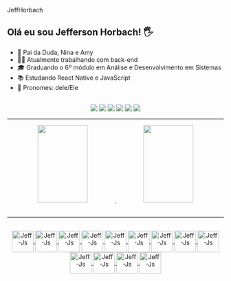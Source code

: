 JeffHorbach

## Olá eu sou Jefferson Horbach! 🖐

- 👧 Pai da Duda, Nina e Amy
- 👩‍💻 Atualmente trabalhando com back-end 
- 🎓 Graduando o 6º módulo em Análise e Desenvolvimento em Sistemas
- 📚 Estudando React Native e JavaScript
- 🙂 Pronomes: dele/Ele
<br>

<div align="center">
 <a href="https://www.linkedin.com/in/jeffersoncsantana/" target="_blank"><img src="https://img.shields.io/badge/LinkedIn-0077B5?style=for-the-badge&logo=linkedin&logoColor=white target="_blank"></a> 
    <a href="https://discord.gg/https://discord.gg/ySysHWhUUw" target="_blank"><img src="https://img.shields.io/badge/Discord-7289DA?style=for-the-badge&logo=discord&logoColor=white" target="_blank"></a> 
    <a href="https://instagram.com/jefferson_horbach_santana/" target="_blank"><img src="https://img.shields.io/badge/-Instagram-%23E4405F?style=for-the-badge&logo=instagram&logoColor=white" target="_blank"></a>
    <a href = "mailto:contatorafaballerini@gmail.com"><img src="https://img.shields.io/badge/-Gmail-%23333?style=for-the-badge&logo=gmail&logoColor=white" target="_blank"></a>
    <a href="mailto:jefferson.s.horbach@gmail.com"><img src="[https://img.shields.io/badge/-Gmail-%23333?style=for-the-badge&logo=gmail&logoColor=white](https://img.shields.io/badge/Gmail-D14836?style=for-the-badge&logo=gmail&logoColor=white)" target="_blank"></a>
    <a href ="https://api.whatsapp.com/send?phone=555547988809922"><img src="https://img.shields.io/badge/WhatsApp-25D366?style=for-the-badge&logo=whatsapp&logoColor=white" target="_blank"></a>
</div>  
<hr>
<div align="center">
 <a href="https://github.com/JeffHorbach">
  <img height="180em" width="48%" src="https://github-readme-stats.vercel.app/api/top-langs/?username=jeffHorbach&layout=compact&langs_count=7&theme=dracula"/>
  <img height="180em" width="48%" src="https://github-readme-stats.vercel.app/api?username=JeffHorbach&show_icons=true&theme=dracula&include_all_commits=true&count_private=true"/>
</div><br>
<hr>
<div align="center"><br>
    <img align="center" alt="Jeff-Js" height="50" width="50" src="https://cdn.jsdelivr.net/gh/devicons/devicon/icons/html5/html5-original-wordmark.svg" />       
    <img align="center" alt="Jeff-Js" height="50" width="50" src="https://cdn.jsdelivr.net/gh/devicons/devicon/icons/css3/css3-original-wordmark.svg" />      
    <img align="center" alt="Jeff-Js" height="50" width="50" src="https://cdn.jsdelivr.net/gh/devicons/devicon/icons/javascript/javascript-original.svg"/>
    <img align="center" alt="Jeff-Js" height="50" width="50" src="https://cdn.jsdelivr.net/gh/devicons/devicon/icons/typescript/typescript-original.svg" />
    <img align="center" alt="Jeff-Js" height="50" width="50" src="https://cdn.jsdelivr.net/gh/devicons/devicon/icons/angularjs/angularjs-original.svg" />        
    <img align="center" alt="Jeff-Js" height="50" width="50" src="https://cdn.jsdelivr.net/gh/devicons/devicon/icons/nodejs/nodejs-plain-wordmark.svg" /> 
    <img align="center" alt="Jeff-Js" height="50" width="50" src="https://cdn.jsdelivr.net/gh/devicons/devicon/icons/java/java-original.svg" />
    <img align="center" alt="Jeff-Js" height="50" width="50" src="https://cdn.jsdelivr.net/gh/devicons/devicon/icons/spring/spring-original-wordmark.svg" />
    <img align="center" alt="Jeff-Js" height="50" width="50" src="https://cdn.jsdelivr.net/gh/devicons/devicon/icons/mysql/mysql-original-wordmark.svg" />          
    <img align="center" alt="Jeff-Js" height="50" width="50" src="https://cdn.jsdelivr.net/gh/devicons/devicon/icons/gradle/gradle-plain.svg" />
    <img align="center" alt="Jeff-Js" height="50" width="50" src="https://cdn.jsdelivr.net/gh/devicons/devicon/icons/selenium/selenium-original.svg" />
    <img align="center" alt="Jeff-Js" height="50" width="50" src="https://cdn.jsdelivr.net/gh/devicons/devicon/icons/tomcat/tomcat-original.svg" />
    <img align="center" alt="Jeff-Js" height="50" width="50" src="https://cdn.jsdelivr.net/gh/devicons/devicon/icons/react/react-original.svg"/>
</div>

